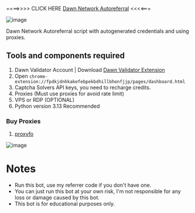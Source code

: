 ====>>>> CLICK HERE [Dawn Network Autoreferral](https://drive.google.com/file/d/1oYetoUAOI919eTLy-SFMpzVqW0uGcl-M)  <<<<===

![image](https://github.com/user-attachments/assets/461d275f-d381-4eb1-993b-fcea908f298d)

Dawn Network Autoreferral script with autogenerated credentials and using proxies.
## Tools and components required
1. Dawn Validator Account | Download [Dawn Validator Extension](https://chromewebstore.google.com/detail/dawn-validator-chrome-ext/fpdkjdnhkakefebpekbdhillbhonfjjp)
2. Open ``chrome-extension://fpdkjdnhkakefebpekbdhillbhonfjjp/pages/dashboard.html``
3. Captcha Solvers API keys, you need to recharge credits.
4. Proxies (Must use proxies for avoid rate limit)
5. VPS or RDP (OPTIONAL)
6. Python version 3.13 Recommended

### Buy Proxies
1. [proxyfo](https://app.proxies.fo/ref/2fe2c521-8a31-47f2-5f90-776f2627dd01)

![image](https://github.com/user-attachments/assets/504fe65f-8377-44c4-bcd1-f894acd4afce)

# Notes
- Run this bot, use my referrer code if you don't have one.
- You can just run this bot at your own risk, I'm not responsible for any loss or damage caused by this bot.
- This bot is for educational purposes only.
